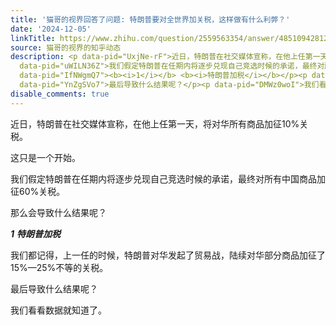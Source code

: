 ```yaml
---
title: '猫哥的视界回答了问题: 特朗普要对全世界加关税，这样做有什么利弊？'
date: '2024-12-05'
linkTitle: https://www.zhihu.com/question/2559563354/answer/48510942812
source: 猫哥的视界的知乎动态
description: <p data-pid="UxjNe-rF">近日，特朗普在社交媒体宣称，在他上任第一天，将对华所有商品加征10%关税。</p><p data-pid="5EyoO_79">这只是一个开始。</p><p
  data-pid="uWILN36Z">我们假定特朗普在任期内将逐步兑现自己竞选时候的承诺，最终对所有中国商品加征60%关税。</p><p data-pid="luuepsis">那么会导致什么结果呢？</p><p
  data-pid="IfNWgmQ7"><b><i>1</i></b> <b><i>特朗普加税</i></b></p><p data-pid="Af6E4YIy">我们都记得，上一任的时候，特朗普对华发起了贸易战，陆续对华部分商品加征了15%—25%不等的关税。</p><p
  data-pid="YnZgSVo7">最后导致什么结果呢？</p><p data-pid="DMWz0woI">我们看看数据就知道了。</p><p ...
disable_comments: true
---
```

<p data-pid="UxjNe-rF">近日，特朗普在社交媒体宣称，在他上任第一天，将对华所有商品加征10%关税。</p><p data-pid="5EyoO_79">这只是一个开始。</p><p data-pid="uWILN36Z">我们假定特朗普在任期内将逐步兑现自己竞选时候的承诺，最终对所有中国商品加征60%关税。</p><p data-pid="luuepsis">那么会导致什么结果呢？</p><p data-pid="IfNWgmQ7"><b><i>1</i></b> <b><i>特朗普加税</i></b></p><p data-pid="Af6E4YIy">我们都记得，上一任的时候，特朗普对华发起了贸易战，陆续对华部分商品加征了15%—25%不等的关税。</p><p data-pid="YnZgSVo7">最后导致什么结果呢？</p><p data-pid="DMWz0woI">我们看看数据就知道了。</p><p ...